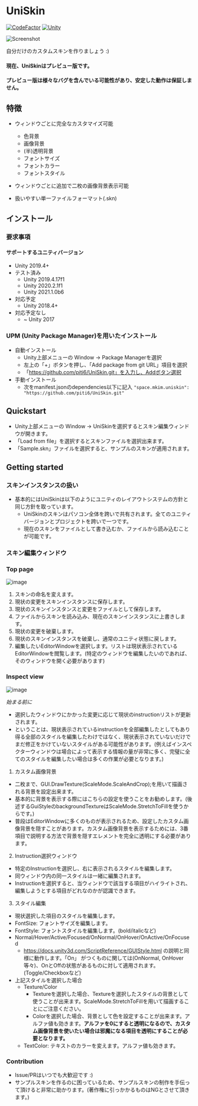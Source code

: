 # UniSkin

[![CodeFactor](https://www.codefactor.io/repository/github/piti6/uniskin/badge?s=f9067ada8527e600dfed06fa997c7011d0c95735)](https://www.codefactor.io/repository/github/piti6/uniskin)
[![Unity](https://img.shields.io/badge/Unity-2019.4+-brightgreen)](https://unity3d.com/kr/unity/qa/lts-releases?version=2019.4)

![Screenshot](https://user-images.githubusercontent.com/19143280/108381460-2bed0780-724b-11eb-9f0c-90ce8226edeb.png)

自分だけのカスタムスキンを作りましょう :)

#### 現在、UniSkinはプレビュー版です。
#### プレビュー版は様々なバグを含んでいる可能性があり、安定した動作は保証しません。

## 特徴

- ウィンドウごとに完全なカスタマイズ可能
  - 色背景
  - 画像背景
  - (半)透明背景
  - フォントサイズ
  - フォントカラー
  - フォントスタイル

- ウィンドウごとに追加で二枚の画像背景表示可能
- 扱いやすい単一ファイルフォーマット(.skn)

## インストール

### 要求事項
#### サポートするユニティバージョン
- Unity 2019.4+
- テスト済み
  - Unity 2019.4.17f1
  - Unity 2020.2.1f1
  - Unity 2021.1.0b6
- 対応予定
  - Unity 2018.4+
- 対応予定なし
  - ~ Unity 2017

### UPM (Unity Package Manager)を用いたインストール
- 自動インストール
  - Unity上部メニューの Window -> Package Managerを選択
  - 左上の「+」ボタンを押し、「Add package from git URL」項目を選択
  - 「https://github.com/piti6/UniSkin.git」を入力し、Addボタン選択
- 手動インストール
  - 次をmanifest.jsonのdependencies以下に記入
`"space.mkim.uniskin": "https://github.com/piti6/UniSkin.git"`

## Quickstart

- Unity上部メニューの Window -> UniSkinを選択するとスキン編集ウィンドウが開きます。
- 「Load from file」を選択するとスキンファイルを選択出来ます。
- 「Sample.skn」ファイルを選択すると、サンプルのスキンが適用されます。

## Getting started

### スキンインスタンスの扱い
- 基本的にはUniSkinは以下のようにユニティのレイアウトシステムの方針と同じ方針を取っています。
  - UniSkinのスキンはパソコン全体を跨いで共有されます。全てのユニティバージョンとプロジェクトを跨いで一つです。
  - 現在のスキンをファイルとして書き込むか、ファイルから読み込むことが可能です。

### スキン編集ウィンドウ

### Top page
![image](https://user-images.githubusercontent.com/19143280/108517172-6d90b780-730a-11eb-9ac5-ebf33565a76b.png)

1. スキンの命名を変えます。
2. 現状の変更をスキンインスタンスに保存します。
3. 現状のスキンインスタンスと変更をファイルとして保存します。
4. ファイルからスキンを読み込み、現在のスキンインスタンスに上書きします。
5. 現状の変更を破棄します。
6. 現状のスキンインスタンスを破棄し、通常のユニティ状態に戻します。
7. 編集したいEditorWindowを選択します。リストは現状表示されているEditorWindowを閲覧します。(特定のウィンドウを編集したいのであれば、そのウィンドウを開く必要があります)

### Inspect view
![image](https://user-images.githubusercontent.com/19143280/108518593-14c21e80-730c-11eb-8e78-b40079bd7608.png)

*始まる前に*
- 選択したウィンドウにかかった変更に応じて現状のinstructionリストが更新されます。
- ということは、現状表示されているinstructionを全部編集したとしてもあり得る全部のスタイルを編集したわけではなく、現状表示されていないだけでまだ修正をかけていないスタイルがある可能性があります。(例えばインスペクターウィンドウは場合によって表示する情報の量が非常に多く、完璧に全てのスタイルを編集したい場合は多くの作業が必要となります。)

1. カスタム画像背景
  - 二枚まで、GUI.DrawTexture(ScaleMode.ScaleAndCrop);を用いて描画される背景を設定出来ます。
  - 基本的に背景を表示する際にはこちらの設定を使うことをお勧めします。(後述するGuiStyleのbackgroundTextureはScaleMode.StretchToFillを使うからです。)
  - 普段はEditorWindowに多くのものが表示されるため、設定したカスタム画像背景を隠すことがあります。カスタム画像背景を表示するためには、3番項目で説明する方法で背景を隠すエレメントを完全に透明にする必要があります。
2. Instruction選択ウィンドウ
  - 特定のInstructionを選択し、右に表示されるスタイルを編集します。
  - 同ウィンドウ内の同一スタイルは一緒に編集されます。
  - Instructionを選択すると、当ウィンドウで該当する項目がハイライトされ、編集しようとする項目がどれなのかが認識できます。
3. スタイル編集
  - 現状選択した項目のスタイルを編集します。
  - FontSize: フォントサイズを編集します。
  - FontStyle: フォントスタイルを編集します。(bold/italicなど)
  - Normal/Hover/Active/Focused/OnNormal/OnHover/OnActive/OnFocused
    - https://docs.unity3d.com/ScriptReference/GUIStyle.html の説明と同様に動作します。「On」 がつくものに関しては(OnNormal, OnHover等々)、OnとOffの状態があるものに対して適用されます。(Toggle/Checkboxなど)
  - 上記スタイルを選択した場合
    - Texture/Color
      - Textureを選択した場合、Textureを選択したスタイルの背景として使うことが出来ます。ScaleMode.StretchToFillを用いて描画することにご注意ください。
      - Colorを選択した場合、背景として色を設定することが出来ます。アルファ値も効きます。**アルファを0にすると透明になるので、カスタム画像背景を使いたい場合は邪魔になる項目を透明にすることが必要となります。**
    - TextColor: テキストのカラーを変えます。アルファ値も効きます。

### Contribution
- Issue/PRはいつでも大歓迎です :)
- サンプルスキンを作るのに困っているため、サンプルスキンの制作を手伝って頂けると非常に助かります。(著作権に引っかかるものはNGとさせて頂きます。)

